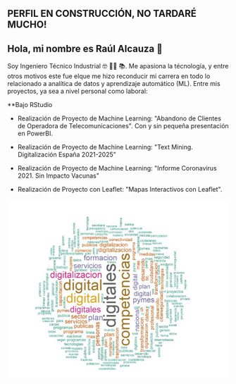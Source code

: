 ## PERFIL EN CONSTRUCCIÓN, NO TARDARÉ MUCHO!

## Hola, mi nombre es Raúl Alcauza 👋


Soy Ingeniero Técnico Industrial 🤓 👨‍🏫 📚. 
Me apasiona la técnología, y entre otros motivos este fue elque me hizo reconducir mi carrera en todo lo relacionado a analítica de datos y aprendizaje automático (ML). 
Entre mis proyectos, ya sea a nivel personal como laboral:

**Bajo RStudio

  * Realización de Proyecto de Machine Learning: "Abandono de Clientes de Operadora de Telecomunicaciones". Con y sin pequeña presentación en PowerBI.
  
  * Realización de Proyecto de Machine Learning: "Text Mining. Digitalización España 2021-2025"
  
  * Realización de Proyecto de Machine Learning: "Informe Coronavirus 2021. Sin Impacto Vacunas"
  
  * Realización de Proyecto con Leaflet: "Mapas Interactivos con Leaflet". 

![**Presentación**](Captura.JPG)

<!--
**raulalcauza/raulalcauza** is a ✨ _special_ ✨ repository because its `README.md` (this file) appears on your GitHub profile.

Here are some ideas to get you started:

- 🔭 I’m currently working on ...
- 🌱 I’m currently learning ...
- 👯 I’m looking to collaborate on ...
- 🤔 I’m looking for help with ...
- 💬 Ask me about ...
- 📫 How to reach me: ...
- 😄 Pronouns: ...
- ⚡ Fun fact: ...
-->
